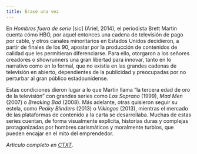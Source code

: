 ```yaml
---
title: Érase una vez
---
```

En _Hombres fuera de serie_ \[sic] (Ariel, 2014), el periodista Brett Martin cuenta cómo HBO, por aquel entonces una cadena de televisión de pago por cable, y otros canales minoritarios en Estados Unidos decidieron, a partir de finales de los 90, apostar por la producción de contenidos de calidad que les permitieran diferenciarse. Para ello, otorgaron a los señores creadores o showrunners una gran libertad para innovar, tanto en lo narrativo como en lo formal, que no existía en las grandes cadenas de televisión en abierto, dependientes de la publicidad y preocupadas por no perturbar al gran público estadounidense. 

Estas condiciones dieron lugar a lo que Martin llama “la tercera edad de oro de la televisión” con grandes series como _Los Soprano_ (1999), _Mad Men_ (2007) o _Breaking Bad_ (2008). Más adelante, otras quisieron seguir su estela, como _Peaky Blinders_ (2013) o _Vikingos_ (2013), mientras el mercado de las plataformas de contenido a la carta se desarrollaba. Muchas de estas series cuentan, de forma visualmente explícita, historias duras y complejas protagonizadas por hombres carismáticos y moralmente turbios, que pueden encajar en el mito del emprendedor. 

*Artículo completo en [CTXT](https://ctxt.es/es/20211201/Firmas/38104/shrek-juego-del-calamar-series-succesion-elena-de-sus.htm)*.
